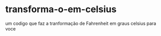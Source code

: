 # transforma-o-em-celsius
um codigo que faz a tranformação de Fahrenheit em graus celsius para voce
